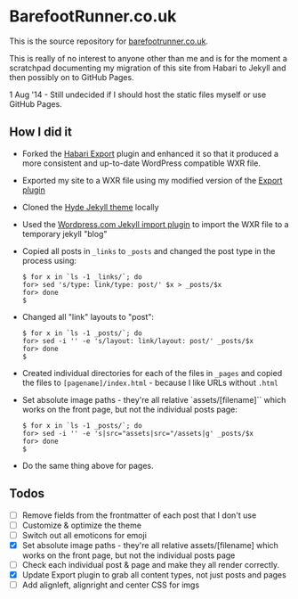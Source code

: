 # BarefootRunner.co.uk

This is the source repository for [barefootrunner.co.uk](http://barefootrunner.co.uk).

This is really of no interest to anyone other than me and is for the moment a scratchpad documenting my migration of this site from Habari to Jekyll and then possibly on to GitHub Pages.

1 Aug '14 - Still undecided if I should host the static files myself or use GitHub Pages.

## How I did it
- Forked the [Habari Export](https://github.com/habari-extras/export) plugin and enhanced it so that it produced a more consistent and up-to-date WordPress compatible WXR file.
- Exported my site to a WXR file using my modified version of the [Export plugin](https://github.com/lildude/export)
- Cloned the [Hyde Jekyll theme](https://github.com/poole/hyde) locally
- Used the [Wordpress.com Jekyll import plugin](http://import.jekyllrb.com/docs/wordpressdotcom/) to import the WXR file to a temporary jekyll "blog"
- Copied all posts in `_links` to `_posts` and changed the post type in the process using:

  ```
  $ for x in `ls -1 _links/`; do
  for> sed 's/type: link/type: post/' $x > _posts/$x
  for> done
  $
  ```

- Changed all "link" layouts to "post":

  ```
  $ for x in `ls -1 _posts/`; do
  for> sed -i '' -e 's/layout: link/layout: post/' _posts/$x
  for> done
  $
  ```

- Created individual directories for each of the files in `_pages` and copied the files to `[pagename]/index.html` - because I like URLs without `.html`
- Set absolute image paths - they're all relative `assets/[filename]`` which works on the front page, but not the individual posts page:

  ```
  $ for x in `ls -1 _posts/`; do
  for> sed -i '' -e 's|src="assets|src="/assets|g' _posts/$x
  for> done
  $
  ```

- Do the same thing above for pages.

## Todos

- [ ] Remove fields from the frontmatter of each post that I don't use
- [ ] Customize & optimize the theme
- [ ] Switch out all emoticons for emoji
- [x] Set absolute image paths - they're all relative assets/[filename] which works on the front page, but not the individual posts page
- [ ] Check each individual post & page and make they all render correctly.
- [x] Update Export plugin to grab all content types, not just posts and pages
- [ ] Add alignleft, alignright and center CSS for imgs
